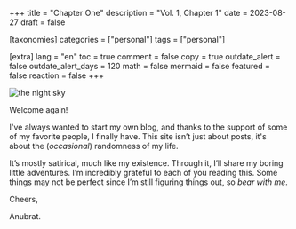+++
title = "Chapter One"
description = "Vol. 1, Chapter 1"
date = 2023-08-27
draft = false

[taxonomies]
categories = ["personal"]
tags = ["personal"]

[extra]
lang = "en"
toc = true
comment = false
copy = true
outdate_alert = false
outdate_alert_days = 120
math = false
mermaid = false
featured = false
reaction = false
+++

![the night sky](/img/chapter-one/img1.avif)

Welcome again!

I've always wanted to start my own blog, and thanks to the support of some of my favorite people, I finally have. This site isn’t just about posts, it's about the (*occasional*) randomness of my life.  

It’s mostly satirical, much like my existence. Through it, I’ll share my boring little adventures. I’m incredibly grateful to each of you reading this. Some things may not be perfect since I’m still figuring things out, so *bear with me*.  

Cheers,

Anubrat.
